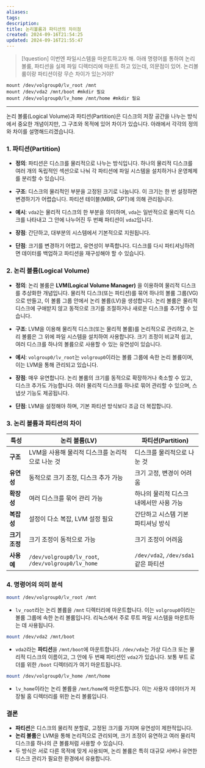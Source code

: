 ```yaml
---
aliases: 
tags: 
description:
title: 논리볼륨과 파티션의 차이점
created: 2024-09-16T21:54:25
updated: 2024-09-16T21:55:47
---
```


> [!question] 이번엔 파일시스템을 마운트하고자 해. 아래 명령어를 통하여 논리볼륨, 파티션을 실제 파일 디렉터리에 마운트 하고 있는데, 의문점이 있어. 논리볼륨이랑 파티션이랑 무슨 차이가 있는거야?

```
mount /dev/volgroup0/lv_root /mnt
mount /dev/vda2 /mnt/boot #mkdir 필요
mount /dev/volgroup0/lv_home /mnt/home #mkdir 필요
```

---

논리 볼륨(Logical Volume)과 파티션(Partition)은 디스크의 저장 공간을 나누는 방식에서 중요한 개념이지만, 그 구조와 목적에 있어 차이가 있습니다. 아래에서 각각의 정의와 차이를 설명해드리겠습니다.

### 1. **파티션(Partition)**

- **정의**: 파티션은 디스크를 물리적으로 나누는 방식입니다. 하나의 물리적 디스크를 여러 개의 독립적인 섹션으로 나눠 각 파티션에 파일 시스템을 설치하거나 운영체제를 분리할 수 있습니다.
  
- **구조**: 디스크의 물리적인 부분을 고정된 크기로 나눕니다. 이 크기는 한 번 설정하면 변경하기가 어렵습니다. 파티션 테이블(MBR, GPT)에 의해 관리됩니다.
  
- **예시**: `vda2`는 물리적 디스크의 한 부분을 의미하며, `vda`는 일반적으로 물리적 디스크를 나타내고 그 안에 나누어진 두 번째 파티션이 `vda2`입니다.

- **장점**: 간단하고, 대부분의 시스템에서 기본적으로 지원됩니다.
  
- **단점**: 크기를 변경하기 어렵고, 유연성이 부족합니다. 디스크를 다시 파티셔닝하려면 데이터를 백업하고 파티션을 재구성해야 할 수 있습니다.

### 2. **논리 볼륨(Logical Volume)**

- **정의**: 논리 볼륨은 **LVM(Logical Volume Manager)** 을 이용하여 물리적 디스크를 추상화한 개념입니다. 물리적 디스크(또는 파티션)를 묶어 하나의 볼륨 그룹(VG)으로 만들고, 이 볼륨 그룹 안에서 논리 볼륨(LV)을 생성합니다. 논리 볼륨은 물리적 디스크에 구애받지 않고 동적으로 크기를 조절하거나 새로운 디스크를 추가할 수 있습니다.
  
- **구조**: LVM을 이용해 물리적 디스크(또는 물리적 볼륨)를 논리적으로 관리하고, 논리 볼륨은 그 위에 파일 시스템을 설치하여 사용합니다. 크기 조정이 비교적 쉽고, 여러 디스크를 하나의 볼륨으로 사용할 수 있는 유연성이 있습니다.
  
- **예시**: `volgroup0/lv_root`는 `volgroup0`이라는 볼륨 그룹에 속한 논리 볼륨이며, 이는 LVM을 통해 관리되고 있습니다.

- **장점**: 매우 유연합니다. 논리 볼륨의 크기를 동적으로 확장하거나 축소할 수 있고, 디스크 추가도 가능합니다. 여러 물리적 디스크를 하나로 묶어 관리할 수 있으며, 스냅샷 기능도 제공됩니다.
  
- **단점**: LVM을 설정해야 하며, 기본 파티션 방식보다 조금 더 복잡합니다.

### 3. **논리 볼륨과 파티션의 차이**

| 특성                  | 논리 볼륨(LV)                                | 파티션(Partition)                         |
|-----------------------|-----------------------------------------------|-------------------------------------------|
| **구조**              | LVM을 사용해 물리적 디스크를 논리적으로 나눈 것 | 디스크를 물리적으로 나눈 것              |
| **유연성**            | 동적으로 크기 조정, 디스크 추가 가능           | 크기 고정, 변경이 어려움                 |
| **확장성**            | 여러 디스크를 묶어 관리 가능                   | 하나의 물리적 디스크 내에서만 사용 가능  |
| **복잡성**            | 설정이 다소 복잡, LVM 설정 필요                | 간단하고 시스템 기본 파티셔닝 방식        |
| **크기 조정**         | 크기 조정이 동적으로 가능                     | 크기 조정이 어려움                        |
| **사용 예**           | `/dev/volgroup0/lv_root`, `/dev/volgroup0/lv_home` | `/dev/vda2`, `/dev/sda1` 같은 파티션      |

### 4. **명령어의 의미 분석**

```bash
mount /dev/volgroup0/lv_root /mnt
```

- `lv_root`라는 논리 볼륨을 `/mnt` 디렉터리에 마운트합니다. 이는 `volgroup0`이라는 볼륨 그룹에 속한 논리 볼륨입니다. 리눅스에서 주로 루트 파일 시스템을 마운트하는 데 사용됩니다.

```bash
mount /dev/vda2 /mnt/boot
```

- `vda2`라는 **파티션**을 `/mnt/boot`에 마운트합니다. `/dev/vda`는 가상 디스크 또는 물리적 디스크의 이름이고, 그 안에 두 번째 파티션인 `vda2`가 있습니다. 보통 부트 로더를 위한 `/boot` 디렉터리가 여기 마운트됩니다.

```bash
mount /dev/volgroup0/lv_home /mnt/home
```

- `lv_home`이라는 논리 볼륨을 `/mnt/home`에 마운트합니다. 이는 사용자 데이터가 저장될 홈 디렉터리를 위한 논리 볼륨입니다.

### 결론

- **파티션**은 디스크의 물리적 분할로, 고정된 크기를 가지며 유연성이 제한적입니다.
- **논리 볼륨**은 LVM을 통해 논리적으로 관리되며, 크기 조정이 유연하고 여러 물리적 디스크를 하나의 큰 볼륨처럼 사용할 수 있습니다.
- 두 방식은 서로 다른 목적에 맞게 사용되며, 논리 볼륨은 특히 대규모 서버나 유연한 디스크 관리가 필요한 환경에서 유용합니다.
